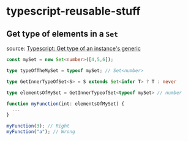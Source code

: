 # typescript-reusable-stuff

## Get type of elements in a `Set`

source: [Typescript: Get type of an instance's generic](https://stackoverflow.com/a/53680333)

```typescript
const mySet = new Set<number>([4,5,6]);

type typeOfTheMySet = typeof mySet; // Set<number>

type GetInnerTypeOfSet<S> = S extends Set<infer T> ? T : never

type elementsOfMySet = GetInnerTypeofSet<typeof mySet> // number

function myFunction(int: elementsOfMySet) {
  ...
}

myFunction(3); // Right
myFunction("a"); // Wrong
